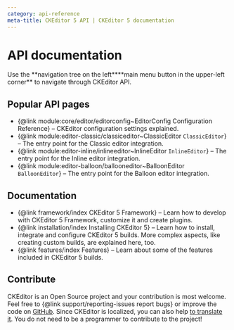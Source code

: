 ```yaml
---
category: api-reference
meta-title: CKEditor 5 API | CKEditor 5 documentation
---
```


# API documentation

<info-box>
	Use the <span class="navigation-hint_desktop">**navigation tree on the left**</span><span class="navigation-hint_mobile">**main menu button in the upper-left corner**</span> to navigate through CKEditor API.
</info-box>

## Popular API pages

* {@link module:core/editor/editorconfig~EditorConfig Configuration Reference} &ndash; CKEditor configuration settings explained.
* {@link module:editor-classic/classiceditor~ClassicEditor `ClassicEditor`} &ndash; The entry point for the Classic editor integration.
* {@link module:editor-inline/inlineeditor~InlineEditor `InlineEditor`} &ndash; The entry point for the Inline editor integration.
* {@link module:editor-balloon/ballooneditor~BalloonEditor `BalloonEditor`} &ndash; The entry point for the Balloon editor integration.

## Documentation

* {@link framework/index CKEditor&nbsp;5 Framework} &ndash; Learn how to develop with CKEditor&nbsp;5 Framework, customize it and create plugins.
* {@link installation/index Installing CKEditor&nbsp;5} &ndash; Learn how to install, integrate and configure CKEditor&nbsp;5 builds. More complex aspects, like creating custom builds, are explained here, too.
* {@link features/index Features} &ndash; Learn about some of the features included in CKEditor&nbsp;5 builds.

## Contribute

CKEditor is an Open Source project and your contribution is most welcome. Feel free to {@link support/reporting-issues report bugs} or improve the code on [GitHub](https://github.com/ckeditor/ckeditor5). Since CKEditor is localized, you can also help [to translate it](https://www.transifex.com/ckeditor/ckeditor5/). You do not need to be a programmer to contribute to the project!
